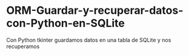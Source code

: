 # ORM-Guardar-y-recuperar-datos-con-Python-en-SQLite
Con Python tkinter guardamos datos en una tabla de SQLite y nos recuperamos
